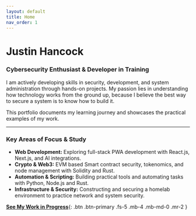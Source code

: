 ```yaml
---
layout: default
title: Home
nav_order: 1
---
```


# Justin Hancock
### Cybersecurity Enthusiast & Developer in Training

I am actively developing skills in security, development, and system administration through hands-on projects. My passion lies in understanding how technology works from the ground up, because I believe the best way to secure a system is to know how to build it.

This portfolio documents my learning journey and showcases the practical examples of my work.

---

### Key Areas of Focus & Study

*   **Web Development:** Exploring full-stack PWA development with React.js, Next.js, and AI integrations.
*   **Crypto & Web3:** EVM based Smart contract security, tokenomics, and node management with Solidity and Rust.
*   **Automation & Scripting:** Building practical tools and automating tasks with Python, Node.js and Rust.
*   **Infrastructure & Security:** Constructing and securing a homelab environment to practice network and system security.

[**See My Work in Progress**](./projects.md){: .btn .btn-primary .fs-5 .mb-4 .mb-md-0 .mr-2 }
